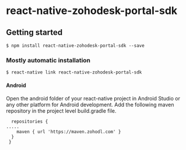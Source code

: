 
# react-native-zohodesk-portal-sdk

## Getting started

`$ npm install react-native-zohodesk-portal-sdk --save`

### Mostly automatic installation

`$ react-native link react-native-zohodesk-portal-sdk`

#### Android

Open the android folder of your react-native project in Android Studio or any other platform for Android development.
Add the following maven repository in the project level build.gradle file.

  ```allprojects {
    repositories {
  .....
      maven { url 'https://maven.zohodl.com' }
    }
   }
  
